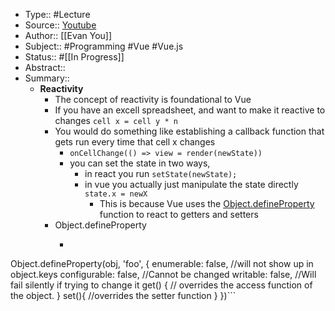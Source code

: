 - Type:: #Lecture
- Source:: [Youtube](https://www.youtube.com/watch?v=anzA27c7F5g&list=PLy0TFGrsXfC6ZowyW3od9dg_K6VY3dB-N&index=6)
- Author:: [[Evan You]]
- Subject:: #Programming #Vue #Vue.js
- Status:: #[[In Progress]]
- Abstract::
- Summary::
    - **Reactivity**
        - The concept of reactivity is foundational to Vue
        - If you have an excell spreadsheet, and want to make it reactive to changes `cell x = cell y * n`
        - You would do something like establishing a callback function that gets run every time that cell x changes
            - `onCellChange(() => view = render(newState))`
            - you can set the state in two ways, 
                - in react you run `setState(newState);`
                - in vue you actually just manipulate the state directly `state.x = newX`
                    - This is because Vue uses the [Object.defineProperty](https://developer.mozilla.org/en-US/docs/Web/JavaScript/Reference/Global_Objects/Object/defineProperty) function to react to getters and setters
        - Object.defineProperty
            - ```javascript
Object.defineProperty(obj, 'foo', {
  enumerable: false, //will not show up in object.keys
  configurable: false, //Cannot be changed
  writable: false, //Will fail silently if trying to change it
  get() {
    // overrides the access function of the object.
  }
  set(){
    //overrides the setter function
  }
})```
